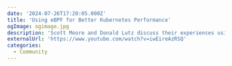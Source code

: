 ```yaml
---
date: '2024-07-26T17:20:05.000Z'
title: 'Using eBPF for Better Kubernetes Performance'
ogImage: ogimage.jpg
description: 'Scott Moore and Donald Lutz discuss their experiences using eBPF, its performance and some of the pitfalls to watch out for'
externalUrl: 'https://www.youtube.com/watch?v=iwEireAzRSQ'
categories:
  - Community
---
```

